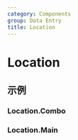 ```yaml
---
category: Components
group: Data Entry
title: Location
---
```


# Location

## 示例

### Location.Combo

<code src="./demos/Combo/index.jsx"></code>

### Location.Main

<code src="./demos/Main/index.jsx"></code>
